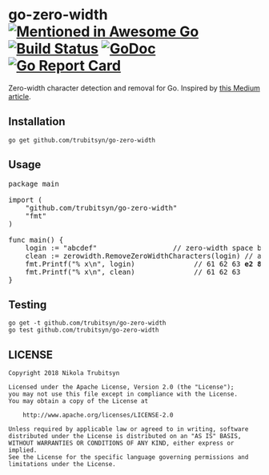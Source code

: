 # go-zero-width [![Mentioned in Awesome Go](https://awesome.re/mentioned-badge.svg)](https://github.com/avelino/awesome-go) [![Build Status](https://travis-ci.org/trubitsyn/go-zero-width.svg?branch=master)](https://travis-ci.org/trubitsyn/go-zero-width) [![GoDoc](https://godoc.org/github.com/trubitsyn/go-zero-width?status.svg)](https://godoc.org/github.com/trubitsyn/go-zero-width) [![Go Report Card](https://goreportcard.com/badge/github.com/trubitsyn/go-zero-width)](https://goreportcard.com/report/github.com/trubitsyn/go-zero-width)
Zero-width character detection and removal for Go. Inspired by [this Medium article](https://medium.com/@umpox/be-careful-what-you-copy-invisibly-inserting-usernames-into-text-with-zero-width-characters-18b4e6f17b66).

## Installation
`go get github.com/trubitsyn/go-zero-width`

## Usage
<pre>
package main

import (
	"github.com/trubitsyn/go-zero-width"
	"fmt"
)

func main() {
	login := "abc​def"					// zero-width space between "c" and "d"
	clean := zerowidth.RemoveZeroWidthCharacters(login)	// a  b  c           d  e  f
	fmt.Printf("% x\n", login)				// 61 62 63 <b>e2 80 8b</b> 64 65 66
	fmt.Printf("% x\n", clean)				// 61 62 63          64 65 66
}
</pre>

## Testing
```
go get -t github.com/trubitsyn/go-zero-width
go test github.com/trubitsyn/go-zero-width
```

## LICENSE
```
Copyright 2018 Nikola Trubitsyn

Licensed under the Apache License, Version 2.0 (the "License");
you may not use this file except in compliance with the License.
You may obtain a copy of the License at

    http://www.apache.org/licenses/LICENSE-2.0

Unless required by applicable law or agreed to in writing, software
distributed under the License is distributed on an "AS IS" BASIS,
WITHOUT WARRANTIES OR CONDITIONS OF ANY KIND, either express or implied.
See the License for the specific language governing permissions and
limitations under the License.
```
